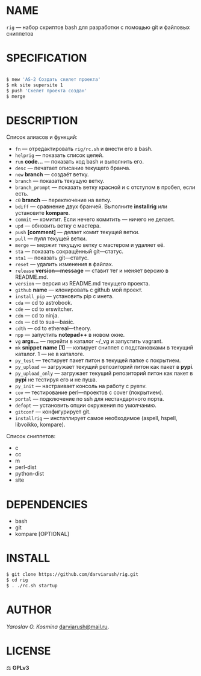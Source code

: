# NAME

`rig` — набор скриптов bash для разработки с помощью git и файловых сниппетов

# SPECIFICATION

```sh

$ new 'AS-2 Создать скелет проекта'
$ mk site supersite 1
$ push 'Скелет проекта создан'
$ merge 

```

# DESCRIPTION

Список алиасов и функций:

* `fn` — отредактировать `rig/rc.sh` и внести его в bash.
* `helprig` — показать список целей.
* `run` __code...__ — показать код bash и выполнить его.
* `desc` — печатает описание текущего бранча.
* `new` __branch__ — создаёт ветку.
* `branch` — показать текущую ветку.
* `branch_prompt` — показать ветку красной и с отступом в пробел, если есть.
* `c0` __branch__ — переключение на ветку.
* `bdiff` — сравнение двух бранчей. Выполните **installrig** или установите **kompare**.
* `commit`  — комитит. Если нечего комитить — ничего не делает.
* `upd` — обновить ветку с мастера.
* `push` __[comment]__ — делает комит текущей ветки.
* `pull` — пулл текущей ветки.
* `merge` — мержит текущую ветку с мастером и удаляет её.
* `sta` — показать сокращённый git—статус.
* `sta1` — показать git—статус.
* `reset` — удалить изменения в файлах.
* `release` __version—message__ — ставит тег и меняет версию в README.md.
* `version` — версия из README.md текущего проекта.
* `github` __name__ — клонировать с github мой проект.
* `install_pip` — установить pip с инета.
* `cda` — cd to astrobook.
* `cde` — cd to erswitcher.
* `cdn` — cd to ninja.
* `cds` — cd to sua—basic.
* `cdth` — cd to ethereal—theory.
* `npp` — запустить **notepad++** в новом окне.
* `vg` __args...__ — перейти в каталог ~/_vg и запустить vagrant.
* `mk` __snippet__ __name__ __[1]__ — копирует сниппет с подстановками в текущий каталог. 1 — не в каталоге.
* `py_test` — тестирует пакет питон в текущей папке с покрытием.
* `py_upload` — загружает текущий репозиторий питон как пакет в **pypi**.
* `py_upload_only` — загружает текущий репозиторий питон как пакет в **pypi** не тестируя его и не пуша.
* `py_init` — настраивает консоль на работу с pyenv.
* `cov` — тестирование perl—проектов с cover (покрытием).
* `portal` — подключение по ssh для нестандартного порта.
* `defopt` — установить опции окружения по умолчанию.
* `gitconf` — конфигурирует git.
* `installrig` — инсталлирует самое необходимое (aspell, hspell, libvoikko, kompare).

Список сниппетов: 

* c
* cc
* m
* perl-dist
* python-dist
* site

# DEPENDENCIES

* bash
* git
* kompare [OPTIONAL]

# INSTALL

```sh
$ git clone https://github.com/darviarush/rig.git
$ cd rig
$ . ./rc.sh startup
```

# AUTHOR

_Yaroslav O. Kosmina_ <darviarush@mail.ru>.

# LICENSE

⚖ **GPLv3**
